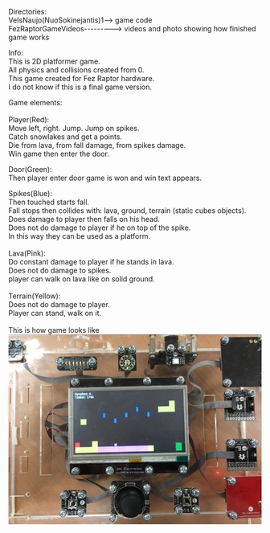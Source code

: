 
Directories: <br/>
VeIsNaujo(NuoSokinejantis)1--> game code <br/>
FezRaptorGameVideos---------> videos and photo showing how finished game works

Info: <br/>
This is 2D platformer game.<br/>
All physics and collisions created from 0.<br/>
This game created for Fez Raptor hardware.<br/>
I do not know if this is a final game version. <br/>

Game elements:<br/>
<br/>
Player(Red):<br/>
Move left, right. Jump. Jump on spikes. <br/>
Catch snowlakes and get a points.<br/>
Die from lava, from fall damage, from spikes damage.<br/>
Win game then enter the door.<br/>

Door(Green):<br/>
Then player enter door game is won and win text appears.<br/>

Spikes(Blue):<br/>
Then touched starts fall.<br/>
Fall stops then collides with: lava, ground, terrain (static cubes objects).<br/>
Does damage to player then falls on his head.<br/>
Does not do damage to player if he on top of the spike.<br/>
In this way they can be used as a platform.<br/>
<br/>
Lava(Pink):<br/>
Do constant damage to player if he stands in lava.<br/>
Does not do damage to spikes.<br/>
player can walk on lava like on solid ground.<br/>
<br/>
Terrain(Yellow):<br/>
Does not do damage to player.<br/>
Player can stand, walk on it.<br/>
<br/>
This is how game looks like<br/>
![Device](https://github.com/oOPoloOo/FezRaptor-2D-Game/blob/poGyvybes2_GalutiniamAtsiskaitymui/FezRaptorGameVideos/Device.jpg) 




